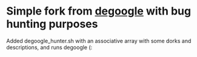 # Simple fork from [degoogle](https://github.com/deepseagirl/degoogle) with bug hunting purposes

Added degoogle_hunter.sh with an associative array with some dorks and descriptions, and runs degoogle (:
